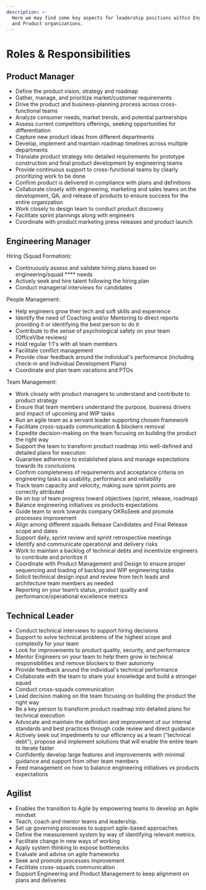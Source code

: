 ```yaml
---
description: >-
  Here we may find some key aspects for leadership positions within Engineering
  and Product organizations.
---
```


# Roles & Responsibilities

## Product Manager

* Define the product vision, strategy and roadmap
* Gather, manage, and prioritize market/customer requirements
* Drive the product and business-planning process across cross-functional teams
* Analyze consumer needs, market trends, and potential partnerships
* Assess current competitors offerings, seeking opportunities for differentiation
* Capture new product ideas from different departments
* Develop, implement and maintain roadmap timelines across multiple departments
* Translate product strategy into detailed requirements for prototype construction and final product development by engineering teams
* Provide continuous support to cross-functional teams by clearly prioritizing work to be done
* Confirm product is delivered in compliance with plans and definitions
* Collaborate closely with engineering, marketing and sales teams on the development, QA, and release of products to ensure success for the entire organization
* Work closely to design team to conduct product discovery&#x20;
* Facilitate sprint plannings along with engineers
* Coordinate with product marketing press releases and product launch

## Engineering Manager

Hiring (Squad Formation):&#x20;

* Continuously assess and validate hiring plans based on engineering/squad **** needs
* Actively seek and hire talent following the hiring plan
* Conduct managerial interviews for candidates

People Management:

* Help engineers grow their tech and soft skills and experience&#x20;
* Identify the need of Coaching and/or Mentoring to direct reports providing it or identifying the best person to do it
* Contribute to the sense of psychological safety on your team (OfficeVibe reviews)
* Hold regular 1:1's with all team members&#x20;
* Facilitate conflict management
* Provide clear feedback around the individual's performance (including check-in and Individual Development Plans)
* Coordinate and plan team vacations and PTOs

Team Management:

* Work closely with product managers to understand and contribute to product strategy
* Ensure that team members understand the purpose, business drivers and impact of upcoming and WIP tasks
* Run an agile team as a servant leader supporting chosen framework
* Facilitate cross-squads communication & blockers removal
* Expedite decision-making on the team focusing on building the product the right way
* Support the team to transform product roadmap into well-defined and detailed plans for execution
* Guarantee adherence to established plans and manage expectations towards its conclusions
* Confirm completeness of requirements and acceptance criteria on engineering tasks as usability, performance and reliability
* Track team capacity and velocity, making sure sprint points are correctly attributed
* Be on top of team progress toward objectives (sprint, release, roadmap)
* Balance engineering initiatives vs products expectations
* Guide team to work towards company OKRsSeek and promote processes improvement
* Align among different squads Release Candidates and Final Release scope and dates
* Support daily, sprint review and sprint retrospective meetings
* Identify and communicate operational and delivery risks
* Work to maintain a backlog of technical debts and incentivize engineers to contribute and prioritize it
* Coordinate with Product Management and Design to ensure proper sequencing and loading of backlog and WIP engineering tasks
* Solicit technical design input and review from tech leads and architecture team members as needed
* Reporting on your team’s status, product quality and performance/operational excellence metrics

## Technical Leader

* Conduct technical interviews to support hiring decisions&#x20;
* Support to solve technical problems of the highest scope and complexity for your team&#x20;
* Look for improvements to product quality, security, and performance&#x20;
* Mentor Engineers on your team to help them grow in technical responsibilities and remove blockers to their autonomy&#x20;
* Provide feedback around the individual's technical performance&#x20;
* Collaborate with the team to share your knowledge and build a stronger squad&#x20;
* Conduct cross-squads communication&#x20;
* Lead decision making on the team focusing on building the product the right way&#x20;
* Be a key person to transform product roadmap into detailed plans for technical execution
* Advocate and maintain the definition and improvement of our internal standards and best practices through code review and direct guidance
* Actively seek out impediments to our efficiency as a team ("technical debt"), propose and implement solutions that will enable the entire team to iterate faster&#x20;
* Confidently develop large features and improvements with minimal guidance and support from other team members
* Feed management on how to balance engineering initiatives vs products expectations

## Agilist

* Enables the transition to Agile by empowering teams to develop an Agile mindset&#x20;
* Teach, coach and mentor teams and leadership.
* Set up governing processes to support agile-based approaches.&#x20;
* Define the measurement system by way of identifying relevant metrics.&#x20;
* Facilitate change in new ways of working
* Apply system thinking to expose bottlenecks&#x20;
* Evaluate and advise on agile frameworks&#x20;
* Seek and promote processes improvement&#x20;
* Facilitate cross-squads communication&#x20;
* Support Engineering and Product Management to keep alignment on plans and deliveries

